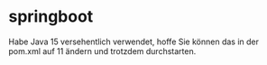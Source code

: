 # springboot

Habe Java 15 versehentlich verwendet, hoffe Sie können das in der pom.xml auf 11 ändern und trotzdem durchstarten.
